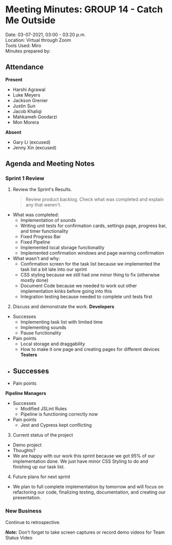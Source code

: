 # Meeting Minutes: GROUP 14 - **Catch Me Outside**
Date: 03-07-2021, 03:00 - 03:20 p.m.  
Location: Virtual through Zoom   
Tools Used: Miro  
Minutes prepared by: 

## Attendance
**Present**
- Harshi Agrawal
- Luke Meyers 
- Jackson Grenier
- Justin Sun 
- Jacob Khaliqi
- Mahkameh Goodarzi
- Mon Morera

**Absent**
- Gary Li (excused)
- Jenny Xin (excused)


## Agenda and Meeting Notes
### Sprint 1 Review
1. Review the Sprint's Results.
   > Review product backlog. Check what was completed and explain any that weren't.
- What was completed:
  - Implementation of sounds
  - Writing unit tests for confirmation cards, settings page, progress bar, and timer functionality
  - Fixed Progress Bar
  - Fixed Pipeline
  - Implemented local storage functionality
  - Implemented confirmation windows and page warning confirmation
- What wasn't and why:
  - Confirmation screen for the task list because we implemented the task list a bit late into our sprint
  - CSS styling because we still had one minor thing to fix (otherwise mostly done)
  - Document Code because we needed to work out other implementation kinks before going into this
  - Integration testing because needed to complete unit tests first

2. Discuss and demonstrate the work.
**Developers**    
- Successes
  - Implementing task list with limited time    
  - Implementing sounds    
  - Pause functionality    
- Pain points
  - Local storage and draggability   
  - How to make it one page and creating pages for different devices    
**Testers**
- Successes
  - 
- Pain points


**Pipeline Managers**
- Successes     
  - Modified JSLint Rules      
  - Pipeline is functioning correctly now     
- Pain points     
  - Jest and Cypress kept conflicting       

3. Current status of the project
- Demo project
- Thoughts?
 - We are happy with our work this sprint because we got 95% of our implementation done. We just have minor CSS Styling to do and finishing up our task list.

4. Future plans for next sprint
- We plan to full complete implementation by tomorrow and will focus on refactoring our code, finalizing testing, documentation, and creating our presentation.

### New Business
Continue to retrospective.

***Note:*** Don't forget to take screen captures or record demo videos for Team Status Video

